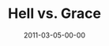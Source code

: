 ---
layout: message
category: message
series: "Heavy-Weights"
title: "Hell vs. Grace"
date: 2011-03-05-00-00
message_id: 661
---